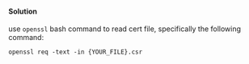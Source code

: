 #### Solution

use ```openssl``` bash command to read cert file, specifically the following command:

```openssl req -text -in {YOUR_FILE}.csr```
